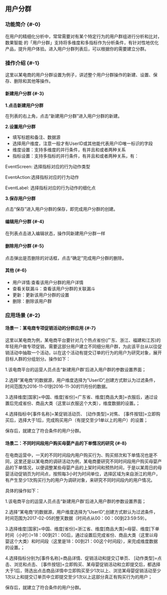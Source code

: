 ## 用户分群

### 功能简介 {#-0}

在用户的精细化分析中，常常需要对有某个特定行为的用户群组进行分析和比对，数果智能 的「用户分群」支持将多维度和多指标作为分析条件，有针对性地优化产品，提升用户体验。进入用户分群列表后，可以根据你的需要建立分群。

### 操作介绍 {#-1}

这里以某电商的用户分群设置为例子，讲述整个用户分群操作的新建、设置、保存、删除和其他等操作。

#### 新建用户分群 {#-3}

**1.点击新建用户分群**

在列表的右上角，点击“新建用户分群”进入用户分群的新建。

**2.设置用户分群**

*   填写标题和备注、数据源
*   选择用户维度，注意一般才有UserID或其他能代表用户ID唯一标识的字段
*   维度设置：支持多维度的并行条件，有并且和或者两种关系
*   指标设置：支持多指标的并行条件，有并且和或者两种关系，有：

EventScreen: 选择指标对应的行为动作类型

EventAction:选择指标对应的行为动作

EventLabel: 选择指标对应的行为动作的细化点

**3.保存用户分群**

点击“保存”进入用户分群的保存，即完成用户分群的创建。

#### 编辑用户分群 {#-4}

在列表点击进入编辑状态，操作同新建用户分群一样

#### 删除用户分群 {#-5}

点击弹出是否删除的对话框，点击“确定”完成用户分群的删除。

#### 其他 {#-6}

*   用户详情:查看该用户分群的用户详情
*   查看关联漏斗：查看该用户分群的关联漏斗
*   更新：更新该用户分群的设置
*   删除：删除该用户群

### 应用场景 {#-2}

#### 场景一：某电商专项促销活动的分群应用 {#-7}

这里以某电商为例，某电商平台要针对几个热点省份(广东、浙江、福建和江苏)的年轻用户做专项促销，需要这部分用户建立不同细分用户群，为此该平台从以往促销活动中抽取一个活动，以在这个活动有提交订单的行为的用户为研究对象，展开目标人群的分组划分。操作如下：

1.该电商平台的运营人员点击“新建用户群‘后进入用户群的参数设置界面；

2.选择“某电商“的数据源，用户维度选择为”UserID“,创建方式默认为过滤条件，时间范围为2016-11-01到2016-11-30的11月份的数据。

3.选择维度[国家]=中国、维度[省份]=广东省、维度[商品大类]=衣服后，通过设置后完成省份、商品大类（这里以衣服这个大类），维度数据的设置。；

4.选择指标中[事件名称]=某促销活动页、 [动作类型]=对焦、 [事件按钮]=立即购买后，选择大于1后，完成购买用户（有提交至少1单以上的用户）的设置；

保存后，就建立了符合条件的用户分群。

#### 场景二：不同时间段用户购买母婴产品的下单情况的研究 {#-8}

在电商运营中，一天的不同时间段内用户购买行为、购买频次和下单情况也是不同，这里还是以某电商的调研活动为例，某电商要研究不同时间段用户购买母婴产品的下单情况，以便调整某些母婴产品的上架时间和预热时间，于是以某周日的母婴活动促销页为时间点，按照每3小时为时间单位，选择区域为来自浙江的用户，有产生至少1次购买行为的用户为调研对象，来研究不同时间段内的用户情况。

具体的操作如下：

1.该电商平台的运营人员点击“新建用户群‘后进入用户群的参数设置界面；

2.选择“某电商“的数据源，用户维度选择为”UserID“,创建方式默认为过滤条件，时间范围为2017-02-05的整天数据（时间点从00：00：00到23:59:59）。

3.选择维度[国家]=中国、维度[省份]=浙江省、维度[商品大类]=母婴、维度[下单时间（小时）]=18：00到21：00后，通过设置后完成省份、商品大类（这里以母婴这个大类）和时间段（这里是18：00到21：00这个时间段），来完成维度数据的设置。；

4.选择指标分别为[事件名称]=商品详情、促销活动和提交订单页、 [动作类型]=点击、浏览和点击、 [事件按钮]=立即购买、某母婴促销活动和立即提交后，都选择大于1后，筛选出点击商品详情中立即购买至少1次以上、浏览某母婴促销活动至少1次以上和提交订单页中立即提交至少1次以上这部分真正有购买行为的用户；

保存后，就建立了符合条件的用户分群。